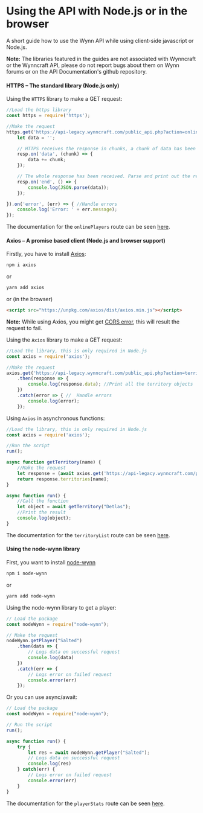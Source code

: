 # Using the API with Node.js or in the browser

A short guide how to use the Wynn API while using client-side javascript or Node.js.

**Note:** The libraries featured in the guides are not associated with Wynncraft or the Wynncraft API, please do not report bugs about them on Wynn forums or on the API Documentation's github repository.

#### HTTPS – The standard library (Node.js only)

Using the `HTTPS` library to make a GET request: 

```js
//Load the https library
const https = require('https');

//Make the request
https.get('https://api-legacy.wynncraft.com/public_api.php?action=onlinePlayers', (resp) => {
    let data = '';

    // HTTPS receives the response in chunks, a chunk of data has been recieved.
    resp.on('data', (chunk) => {
        data += chunk;
    });

    // The whole response has been received. Parse and print out the result.
    resp.on('end', () => {
        console.log(JSON.parse(data));
    });

}).on('error', (err) => { //Handle errors
    console.log('Error: ' + err.message);
});
```
The documentation for the `onlinePlayers` route can be seen [here](../Network-API/README.md#server-list).

#### Axios – A promise based client (Node.js and browser support)

Firstly, you have to install [Axios](https://www.npmjs.com/package/axios):
```bash
npm i axios
```
or
```bash
yarn add axios
```
or (in the browser)
```html
<script src="https://unpkg.com/axios/dist/axios.min.js"></script>
```

**Note:** While using Axios, you might get [CORS error](https://developer.mozilla.org/en-US/docs/Web/HTTP/CORS/Errors), this will result the request to fail.

Using the `Axios` library to make a GET request: 

```js
//Load the library, this is only required in Node.js
const axios = require('axios');

//Make the request
axios.get('https://api-legacy.wynncraft.com/public_api.php?action=territoryList')
    .then(response => {
        console.log(response.data); //Print all the territory objects
    })
    .catch(error => { //  Handle errors
        console.log(error);
    });
```

Using `Axios` in asynchronous functions:
```js
//Load the library, this is only required in Node.js
const axios = require('axios');

//Run the script
run();

async function getTerritory(name) {
    //Make the request
    let response = (await axios.get('https://api-legacy.wynncraft.com/public_api.php?action=territoryList')).data;
    return response.territories[name];
}

async function run() {
    //Call the function
    let object = await getTerritory("Detlas");
    //Print the result
    console.log(object);
}
```
The documentation for the `territoryList` route can be seen [here](../Territory-API/README.md).

#### Using the node-wynn library

First, you want to install [node-wynn](https://github.com/Nitrogen2Oxygen/node-wynn)
```bash
npm i node-wynn
```
or
```bash
yarn add node-wynn
```

Using the node-wynn library to get a player:
```js
// Load the package
const nodeWynn = require("node-wynn");

// Make the request
nodeWynn.getPlayer("Salted")
	.then(data => {
		// Logs data on successful request
		console.log(data)
	})
	.catch(err => {
		// Logs error on failed request
		console.error(err)
	});
```

Or you can use async/await:
```js
// Load the package
const nodeWynn = require("node-wynn");

// Run the script
run();

async function run() {
	try {
		let res = await nodeWynn.getPlayer("Salted");
		// Logs data on successful request
		console.log(res)
	} catch(err) {
		// Logs error on failed request
		console.error(err)
	}
}
```

The documentation for the `playerStats` route can be seen [here](../Player-API/README.md).



